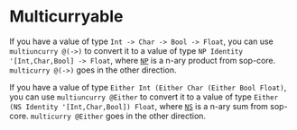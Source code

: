 # Multicurryable

If you have a value of type `Int -> Char -> Bool -> Float`, you can use `multiuncurry @(->)` to convert it to a value of type `NP Identity '[Int,Char,Bool] -> Float`, where [`NP`](https://hackage.haskell.org/package/sop-core-0.5.0.2/docs/Data-SOP-NP.html) is a n-ary product from sop-core. `multicurry @(->)` goes in the other direction.

If you have a value of type `Either Int (Either Char (Either Bool Float)`, you can use `multiuncurry @Either` to convert it to a value of type `Either (NS Identity '[Int,Char,Bool]) Float`, where [`NS`](https://hackage.haskell.org/package/sop-core-0.5.0.2/docs/Data-SOP-NS.html) is a n-ary sum from sop-core. `multicurry @Either` goes in the other direction.
